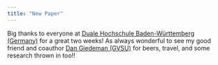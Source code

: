 ```yaml
---
title: "New Paper"
---
```

Big thanks to everyone at <a href="https://www.mosbach.dhbw.de/bad-mergentheim/"> Duale Hochschule Baden-Württemberg (Germany)</a> for a great two weeks! As always wonderful to see my good friend and coauthor <a href="https://www.gvsu.edu/seidman/facultystaff-directory-195.htm?recordId_1=92F81AFD-B33A-FB3F-A0771B6084528236#E277C63A-5715-217A-5A00D3A0737508AD"> Dan Giedeman (GVSU)</a> for beers, travel, and some research thrown in too!!

